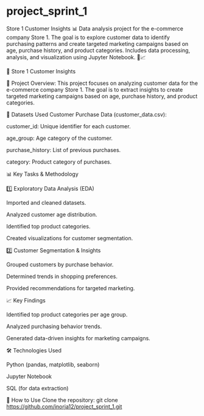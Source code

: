 # project_sprint_1
Store 1 Customer Insights 📊 Data analysis project for the e-commerce company Store 1. The goal is to explore customer data to identify purchasing patterns and create targeted marketing campaigns based on age, purchase history, and product categories. Includes data processing, analysis, and visualization using Jupyter Notebook. 🚀📈

🚀 Store 1 Customer Insights

📌 Project Overview:
This project focuses on analyzing customer data for the e-commerce company Store 1. The goal is to extract insights to create targeted marketing campaigns based on age, purchase history, and product categories.

📂 Datasets Used
Customer Purchase Data (customer_data.csv):

customer_id: Unique identifier for each customer.

age_group: Age category of the customer.

purchase_history: List of previous purchases.

category: Product category of purchases.

📊 Key Tasks & Methodology

1️⃣ Exploratory Data Analysis (EDA)

Imported and cleaned datasets.

Analyzed customer age distribution.

Identified top product categories.

Created visualizations for customer segmentation.

2️⃣ Customer Segmentation & Insights

Grouped customers by purchase behavior.

Determined trends in shopping preferences.

Provided recommendations for targeted marketing.

📈 Key Findings

Identified top product categories per age group.

Analyzed purchasing behavior trends.

Generated data-driven insights for marketing campaigns.

🛠 Technologies Used

Python (pandas, matplotlib, seaborn)

Jupyter Notebook

SQL (for data extraction)

🏁 How to Use
Clone the repository:
git clone https://github.com/inorja12/project_sprint_1.git
